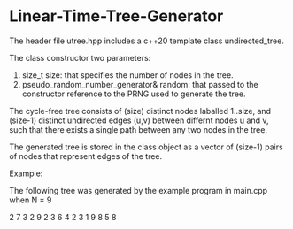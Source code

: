 # Linear-Time-Tree-Generator

The header file utree.hpp includes a c++20 template<class pseudo_random_number_generator_t> class undirected_tree.

The class constructor two parameters:

1. size_t size: that specifies the number of nodes in the tree.
2. pseudo_random_number_generator& random: that passed to the constructor reference to the PRNG used to generate the tree. 

The cycle-free tree consists of (size) distinct nodes laballed 1..size, and (size-1) distinct undirected edges (u,v) between differnt nodes u and v, such that there exists a single path between any two nodes in the tree. 

The generated tree is stored in the class object as a vector of (size-1) pairs of nodes that represent edges of the tree. 
  
Example:
  
The following tree was generated by the example program in main.cpp when N = 9
  
2 7
3 2
9 2
3 6
4 2
3 1
9 8
5 8
